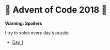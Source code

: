 # 🎄 Advent of Code 2018 🎄

**Warning: Spoilers**

I try to solve every day's puzzle.

- [Day 1](./day01)
